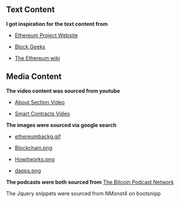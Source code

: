 ## Text Content

**I got inspiration for the text content from**

- [Ethereum Project Website](https://ethereum.org/)

- [Block Geeks](https://blockgeeks.com/)

- [The Ethereum wiki](https://theethereum.wiki/w/index.php/Main_Page)

## Media Content

**The video content was sourced from youtube**

- [About Section Video](https://www.youtube.com/embed/MUndhz0xHOs)

- [Smart Contracts Video](https://www.youtube.com/embed/adnDtkz7nGE)

**The images were sourced via google search**

- [ethereumbackg.gif](https://static1.squarespace.com/static/5a25743ac027d841ff01dbbc/t/5afdc5f00e2e72a2e7bd65a8/1526580727100/care-recovery-full-width.jpg?format=2500w)

- [Blockchain.png](https://blogs.sap.com/2018/03/06/blockchain-in-a-nutshell/)

- [Howitworks.png](https://blockgeeks.com/guides/what-is-cryptocurrency/)

- [dapps.png](https://towardsdatascience.com/what-is-a-dapp-a455ac5f7def)

**The podcasts were both sourced from**
[The Bitcoin Podcast Network](https://thebitcoinpodcast.com/)

The Jquery snippets were sourced from NMonst4 on bootsnipp